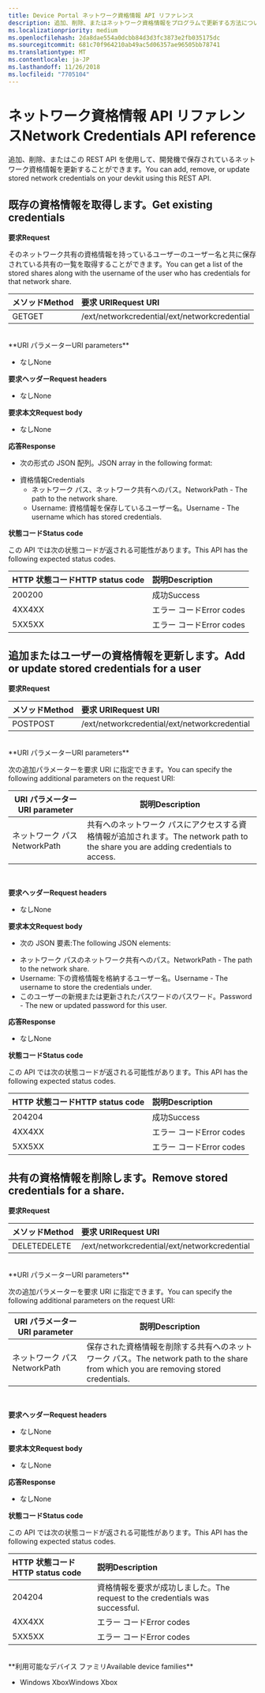 ```yaml
---
title: Device Portal ネットワーク資格情報 API リファレンス
description: 追加、削除、またはネットワーク資格情報をプログラムで更新する方法について説明します。
ms.localizationpriority: medium
ms.openlocfilehash: 2da8dae554a0dcbb84d3d3fc3873e2fb035175dc
ms.sourcegitcommit: 681c70f964210ab49ac5d06357ae96505bb78741
ms.translationtype: MT
ms.contentlocale: ja-JP
ms.lasthandoff: 11/26/2018
ms.locfileid: "7705104"
---
```

# <a name="network-credentials-api-reference"></a><span data-ttu-id="35dca-103">ネットワーク資格情報 API リファレンス</span><span class="sxs-lookup"><span data-stu-id="35dca-103">Network Credentials API reference</span></span>
<span data-ttu-id="35dca-104">追加、削除、またはこの REST API を使用して、開発機で保存されているネットワーク資格情報を更新することができます。</span><span class="sxs-lookup"><span data-stu-id="35dca-104">You can add, remove, or update stored network credentials on your devkit using this REST API.</span></span>

## <a name="get-existing-credentials"></a><span data-ttu-id="35dca-105">既存の資格情報を取得します。</span><span class="sxs-lookup"><span data-stu-id="35dca-105">Get existing credentials</span></span>

**<span data-ttu-id="35dca-106">要求</span><span class="sxs-lookup"><span data-stu-id="35dca-106">Request</span></span>**

<span data-ttu-id="35dca-107">そのネットワーク共有の資格情報を持っているユーザーのユーザー名と共に保存されている共有の一覧を取得することができます。</span><span class="sxs-lookup"><span data-stu-id="35dca-107">You can get a list of the stored shares along with the username of the user who has credentials for that network share.</span></span>

<span data-ttu-id="35dca-108">メソッド</span><span class="sxs-lookup"><span data-stu-id="35dca-108">Method</span></span>      | <span data-ttu-id="35dca-109">要求 URI</span><span class="sxs-lookup"><span data-stu-id="35dca-109">Request URI</span></span>
:------     | :-----
<span data-ttu-id="35dca-110">GET</span><span class="sxs-lookup"><span data-stu-id="35dca-110">GET</span></span> | <span data-ttu-id="35dca-111">/ext/networkcredential</span><span class="sxs-lookup"><span data-stu-id="35dca-111">/ext/networkcredential</span></span>
<br />
**<span data-ttu-id="35dca-112">URI パラメーター</span><span class="sxs-lookup"><span data-stu-id="35dca-112">URI parameters</span></span>**

- <span data-ttu-id="35dca-113">なし</span><span class="sxs-lookup"><span data-stu-id="35dca-113">None</span></span>

**<span data-ttu-id="35dca-114">要求ヘッダー</span><span class="sxs-lookup"><span data-stu-id="35dca-114">Request headers</span></span>**

- <span data-ttu-id="35dca-115">なし</span><span class="sxs-lookup"><span data-stu-id="35dca-115">None</span></span>

**<span data-ttu-id="35dca-116">要求本文</span><span class="sxs-lookup"><span data-stu-id="35dca-116">Request body</span></span>**   

- <span data-ttu-id="35dca-117">なし</span><span class="sxs-lookup"><span data-stu-id="35dca-117">None</span></span>

**<span data-ttu-id="35dca-118">応答</span><span class="sxs-lookup"><span data-stu-id="35dca-118">Response</span></span>**   

- <span data-ttu-id="35dca-119">次の形式の JSON 配列。</span><span class="sxs-lookup"><span data-stu-id="35dca-119">JSON array in the following format:</span></span>
* <span data-ttu-id="35dca-120">資格情報</span><span class="sxs-lookup"><span data-stu-id="35dca-120">Credentials</span></span>
  * <span data-ttu-id="35dca-121">ネットワーク パス、ネットワーク共有へのパス。</span><span class="sxs-lookup"><span data-stu-id="35dca-121">NetworkPath - The path to the network share.</span></span>
  * <span data-ttu-id="35dca-122">Username: 資格情報を保存しているユーザー名。</span><span class="sxs-lookup"><span data-stu-id="35dca-122">Username - The username which has stored credentials.</span></span>

**<span data-ttu-id="35dca-123">状態コード</span><span class="sxs-lookup"><span data-stu-id="35dca-123">Status code</span></span>**

<span data-ttu-id="35dca-124">この API では次の状態コードが返される可能性があります。</span><span class="sxs-lookup"><span data-stu-id="35dca-124">This API has the following expected status codes.</span></span>

<span data-ttu-id="35dca-125">HTTP 状態コード</span><span class="sxs-lookup"><span data-stu-id="35dca-125">HTTP status code</span></span>      | <span data-ttu-id="35dca-126">説明</span><span class="sxs-lookup"><span data-stu-id="35dca-126">Description</span></span>
:------     | :-----
<span data-ttu-id="35dca-127">200</span><span class="sxs-lookup"><span data-stu-id="35dca-127">200</span></span> | <span data-ttu-id="35dca-128">成功</span><span class="sxs-lookup"><span data-stu-id="35dca-128">Success</span></span>
<span data-ttu-id="35dca-129">4XX</span><span class="sxs-lookup"><span data-stu-id="35dca-129">4XX</span></span> | <span data-ttu-id="35dca-130">エラー コード</span><span class="sxs-lookup"><span data-stu-id="35dca-130">Error codes</span></span>
<span data-ttu-id="35dca-131">5XX</span><span class="sxs-lookup"><span data-stu-id="35dca-131">5XX</span></span> | <span data-ttu-id="35dca-132">エラー コード</span><span class="sxs-lookup"><span data-stu-id="35dca-132">Error codes</span></span>

## <a name="add-or-update-stored-credentials-for-a-user"></a><span data-ttu-id="35dca-133">追加またはユーザーの資格情報を更新します。</span><span class="sxs-lookup"><span data-stu-id="35dca-133">Add or update stored credentials for a user</span></span>

**<span data-ttu-id="35dca-134">要求</span><span class="sxs-lookup"><span data-stu-id="35dca-134">Request</span></span>**

<span data-ttu-id="35dca-135">メソッド</span><span class="sxs-lookup"><span data-stu-id="35dca-135">Method</span></span>      | <span data-ttu-id="35dca-136">要求 URI</span><span class="sxs-lookup"><span data-stu-id="35dca-136">Request URI</span></span>
:------     | :-----
<span data-ttu-id="35dca-137">POST</span><span class="sxs-lookup"><span data-stu-id="35dca-137">POST</span></span> | <span data-ttu-id="35dca-138">/ext/networkcredential</span><span class="sxs-lookup"><span data-stu-id="35dca-138">/ext/networkcredential</span></span>
<br />
**<span data-ttu-id="35dca-139">URI パラメーター</span><span class="sxs-lookup"><span data-stu-id="35dca-139">URI parameters</span></span>**

<span data-ttu-id="35dca-140">次の追加パラメーターを要求 URI に指定できます。</span><span class="sxs-lookup"><span data-stu-id="35dca-140">You can specify the following additional parameters on the request URI:</span></span>

| <span data-ttu-id="35dca-141">URI パラメーター</span><span class="sxs-lookup"><span data-stu-id="35dca-141">URI parameter</span></span>      | <span data-ttu-id="35dca-142">説明</span><span class="sxs-lookup"><span data-stu-id="35dca-142">Description</span></span>     | 
| ------------------ |-----------------|
| <span data-ttu-id="35dca-143">ネットワーク パス</span><span class="sxs-lookup"><span data-stu-id="35dca-143">NetworkPath</span></span>        | <span data-ttu-id="35dca-144">共有へのネットワーク パスにアクセスする資格情報が追加されます。</span><span class="sxs-lookup"><span data-stu-id="35dca-144">The network path to the share you are adding credentials to access.</span></span> |
<br>

**<span data-ttu-id="35dca-145">要求ヘッダー</span><span class="sxs-lookup"><span data-stu-id="35dca-145">Request headers</span></span>**

- <span data-ttu-id="35dca-146">なし</span><span class="sxs-lookup"><span data-stu-id="35dca-146">None</span></span>

**<span data-ttu-id="35dca-147">要求本文</span><span class="sxs-lookup"><span data-stu-id="35dca-147">Request body</span></span>**

- <span data-ttu-id="35dca-148">次の JSON 要素:</span><span class="sxs-lookup"><span data-stu-id="35dca-148">The following JSON elements:</span></span>
* <span data-ttu-id="35dca-149">ネットワーク パスのネットワーク共有へのパス。</span><span class="sxs-lookup"><span data-stu-id="35dca-149">NetworkPath - The path to the network share.</span></span>
* <span data-ttu-id="35dca-150">Username: 下の資格情報を格納するユーザー名。</span><span class="sxs-lookup"><span data-stu-id="35dca-150">Username - The username to store the credentials under.</span></span>
* <span data-ttu-id="35dca-151">このユーザーの新規または更新されたパスワードのパスワード。</span><span class="sxs-lookup"><span data-stu-id="35dca-151">Password - The new or updated password for this user.</span></span>

**<span data-ttu-id="35dca-152">応答</span><span class="sxs-lookup"><span data-stu-id="35dca-152">Response</span></span>**   

- <span data-ttu-id="35dca-153">なし</span><span class="sxs-lookup"><span data-stu-id="35dca-153">None</span></span>  

**<span data-ttu-id="35dca-154">状態コード</span><span class="sxs-lookup"><span data-stu-id="35dca-154">Status code</span></span>**

<span data-ttu-id="35dca-155">この API では次の状態コードが返される可能性があります。</span><span class="sxs-lookup"><span data-stu-id="35dca-155">This API has the following expected status codes.</span></span>

<span data-ttu-id="35dca-156">HTTP 状態コード</span><span class="sxs-lookup"><span data-stu-id="35dca-156">HTTP status code</span></span>      | <span data-ttu-id="35dca-157">説明</span><span class="sxs-lookup"><span data-stu-id="35dca-157">Description</span></span>
:------     | :-----
<span data-ttu-id="35dca-158">204</span><span class="sxs-lookup"><span data-stu-id="35dca-158">204</span></span> | <span data-ttu-id="35dca-159">成功</span><span class="sxs-lookup"><span data-stu-id="35dca-159">Success</span></span>
<span data-ttu-id="35dca-160">4XX</span><span class="sxs-lookup"><span data-stu-id="35dca-160">4XX</span></span> | <span data-ttu-id="35dca-161">エラー コード</span><span class="sxs-lookup"><span data-stu-id="35dca-161">Error codes</span></span>
<span data-ttu-id="35dca-162">5XX</span><span class="sxs-lookup"><span data-stu-id="35dca-162">5XX</span></span> | <span data-ttu-id="35dca-163">エラー コード</span><span class="sxs-lookup"><span data-stu-id="35dca-163">Error codes</span></span>

## <a name="remove-stored-credentials-for-a-share"></a><span data-ttu-id="35dca-164">共有の資格情報を削除します。</span><span class="sxs-lookup"><span data-stu-id="35dca-164">Remove stored credentials for a share.</span></span>

**<span data-ttu-id="35dca-165">要求</span><span class="sxs-lookup"><span data-stu-id="35dca-165">Request</span></span>**

<span data-ttu-id="35dca-166">メソッド</span><span class="sxs-lookup"><span data-stu-id="35dca-166">Method</span></span>      | <span data-ttu-id="35dca-167">要求 URI</span><span class="sxs-lookup"><span data-stu-id="35dca-167">Request URI</span></span>
:------     | :-----
<span data-ttu-id="35dca-168">DELETE</span><span class="sxs-lookup"><span data-stu-id="35dca-168">DELETE</span></span> | <span data-ttu-id="35dca-169">/ext/networkcredential</span><span class="sxs-lookup"><span data-stu-id="35dca-169">/ext/networkcredential</span></span>
<br />
**<span data-ttu-id="35dca-170">URI パラメーター</span><span class="sxs-lookup"><span data-stu-id="35dca-170">URI parameters</span></span>**

<span data-ttu-id="35dca-171">次の追加パラメーターを要求 URI に指定できます。</span><span class="sxs-lookup"><span data-stu-id="35dca-171">You can specify the following additional parameters on the request URI:</span></span>

| <span data-ttu-id="35dca-172">URI パラメーター</span><span class="sxs-lookup"><span data-stu-id="35dca-172">URI parameter</span></span>      | <span data-ttu-id="35dca-173">説明</span><span class="sxs-lookup"><span data-stu-id="35dca-173">Description</span></span>     | 
| ------------------ |-----------------|
| <span data-ttu-id="35dca-174">ネットワーク パス</span><span class="sxs-lookup"><span data-stu-id="35dca-174">NetworkPath</span></span>        | <span data-ttu-id="35dca-175">保存された資格情報を削除する共有へのネットワーク パス。</span><span class="sxs-lookup"><span data-stu-id="35dca-175">The network path to the share from which you are removing stored credentials.</span></span> |
<br>

**<span data-ttu-id="35dca-176">要求ヘッダー</span><span class="sxs-lookup"><span data-stu-id="35dca-176">Request headers</span></span>**

- <span data-ttu-id="35dca-177">なし</span><span class="sxs-lookup"><span data-stu-id="35dca-177">None</span></span>

**<span data-ttu-id="35dca-178">要求本文</span><span class="sxs-lookup"><span data-stu-id="35dca-178">Request body</span></span>**   

- <span data-ttu-id="35dca-179">なし</span><span class="sxs-lookup"><span data-stu-id="35dca-179">None</span></span>

**<span data-ttu-id="35dca-180">応答</span><span class="sxs-lookup"><span data-stu-id="35dca-180">Response</span></span>**   

- <span data-ttu-id="35dca-181">なし</span><span class="sxs-lookup"><span data-stu-id="35dca-181">None</span></span> 

**<span data-ttu-id="35dca-182">状態コード</span><span class="sxs-lookup"><span data-stu-id="35dca-182">Status code</span></span>**

<span data-ttu-id="35dca-183">この API では次の状態コードが返される可能性があります。</span><span class="sxs-lookup"><span data-stu-id="35dca-183">This API has the following expected status codes.</span></span>

<span data-ttu-id="35dca-184">HTTP 状態コード</span><span class="sxs-lookup"><span data-stu-id="35dca-184">HTTP status code</span></span>      | <span data-ttu-id="35dca-185">説明</span><span class="sxs-lookup"><span data-stu-id="35dca-185">Description</span></span>
:------     | :-----
<span data-ttu-id="35dca-186">204</span><span class="sxs-lookup"><span data-stu-id="35dca-186">204</span></span> | <span data-ttu-id="35dca-187">資格情報を要求が成功しました。</span><span class="sxs-lookup"><span data-stu-id="35dca-187">The request to the credentials was successful.</span></span>
<span data-ttu-id="35dca-188">4XX</span><span class="sxs-lookup"><span data-stu-id="35dca-188">4XX</span></span> | <span data-ttu-id="35dca-189">エラー コード</span><span class="sxs-lookup"><span data-stu-id="35dca-189">Error codes</span></span>
<span data-ttu-id="35dca-190">5XX</span><span class="sxs-lookup"><span data-stu-id="35dca-190">5XX</span></span> | <span data-ttu-id="35dca-191">エラー コード</span><span class="sxs-lookup"><span data-stu-id="35dca-191">Error codes</span></span>

<br />
**<span data-ttu-id="35dca-192">利用可能なデバイス ファミリ</span><span class="sxs-lookup"><span data-stu-id="35dca-192">Available device families</span></span>**

* <span data-ttu-id="35dca-193">Windows Xbox</span><span class="sxs-lookup"><span data-stu-id="35dca-193">Windows Xbox</span></span>


